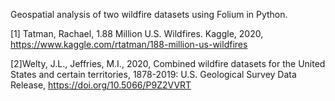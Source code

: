 Geospatial analysis of two wildfire datasets using Folium in Python.

[1] Tatman, Rachael, 1.88 Million U.S. Wildfires. Kaggle, 2020, https://www.kaggle.com/rtatman/188-million-us-wildfires

[2]Welty, J.L., Jeffries, M.I., 2020, Combined wildfire datasets for the United States and certain territories, 1878-2019: U.S. Geological Survey Data Release, https://doi.org/10.5066/P9Z2VVRT
